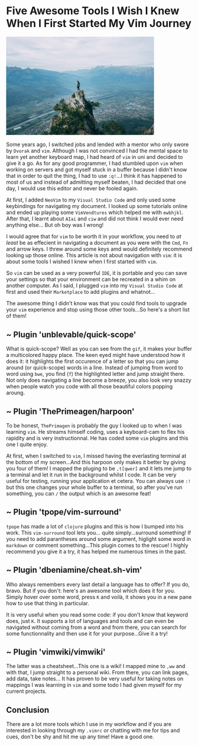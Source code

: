 # Five Awesome Tools I Wish I Knew When I First Started My Vim Journey
<img src="https://github.com/olgam4/articles/blob/main/vim-tools/oliver-schwendener-uWdzlMWijiI-unsplash.jpg?raw=true" width="400" />

Some years ago, I switched jobs and lended with a mentor who only swore by `Dvorak` and `vim`. Although I was not convinced I had the mental space to learn yet another keyboard map, I had heard of `vim` in uni and decided to give it a go. As for any good programmer, I had stumbled upon `vim` when working on servers and got myself stuck in a buffer because I didn't know that in order to quit the thing, I had to use `:q!`...I think it has happened to most of us and instead of admitting myself beaten, I had decided that one day, I would use this editor and never be fooled again.

At first, I added `NeoVim` to my `Visual Studio Code` and only used some keybindings for navigating my document. I looked up some tutorials online and ended up playing some `VimVendtures` which helped me with `ewbhjkl`. After that, I learnt about `AIai` and `ciw` and did not think I would ever need anything else... But oh boy was I wrong!

I would agree that for `vim` to be worth it in your workflow, you need to *at least* be as effecient in navigating a document as you were with the `Cmd`, `Fn` and arrow keys. I threw around some keys amd would definitely recommend looking up those online. This article is not about navigation with `vim`: it is about some tools I wished I knew when I first started with `vim`.

So `vim` can be used as a very powerful `IDE`, it is portable and you can save your settings so that your environment can be recreated in a whim on another computer. As I said, I plugged `vim` into my `Visual Studio Code` at first and used their `Marketplace` to add plugins and whatnot...

The awesome thing I didn't know was that you could find tools to upgrade your `vim` experience and stop using those other tools...So here's a short list of them!

## ~ Plugin 'unblevable/quick-scope'

What is quick-scope? Well as you can see from the `gif`, it makes your buffer a multicolored happy place. The keen eyed might have understood how it does it: it highlights the first occurence of a letter so that you can jump around (or quick-scope) words in a line. Instead of jumping from word to word using `bwe`, you find (`f`) the highlighted letter and jump straight there. Not only does navigating a line become a breeze, you also look very snazzy when people watch you code with all those beautiful colors popping aroung.

## ~ Plugin 'ThePrimeagen/harpoon'

To be honest, `ThePrimagen` is probably the guy I looked up to when I was learning `vim`. He streams himself coding, uses a keyboard-cam to flex his rapidity and is very instructionnal. He has coded some `vim` plugins and this one I quite enjoy.

At first, when I switched to `vim`, I missed having the everlasting terminal at the bottom of my screen...And this harpoon only makes it better by giving you four of them! I mapped the pluging to be `,t[qwer]` and it lets me jump to a terminal and let it run in the background whilst I code. It can be very useful for testing, running your application et cetera. You can always use `:!` but this one changes your whole buffer to a terminal, so after you've run something, you can `/` the output which is an awesome feat!

## ~ Plugin 'tpope/vim-surround'

`tpope` has made a lot of `clojure` plugins and this is how I bumped into his work. This `vim-surround` tool lets you... quite simply...surround something! If you need to add parantheses around some argument, higlight some word in `markdown` or comment something...This plugin comes to the rescue! I highly recommend you give it a try, it has helped me numerous times in the past.

## ~ Plugin 'dbeniamine/cheat.sh-vim'

Who always remembers every last detail a language has to offer? If you do, bravo. But if you don't: here's an awesome tool which does it for you. Simply hover over some word, press `K` and voilà, it shows you in a new pane how to use that thing in particular.

It is very useful when you read some code: if you don't know that keyword does, just `K`. It supports a lot of languages and tools and can even be navigated without coming from a word and from there, you can search for some functionnality and then use it for your purpose...Give it a try!

## ~ Plugin 'vimwiki/vimwiki'

The latter was a cheatsheet...This one is a wiki! I mapped mine to `,ww` and with that, I jump straight to a personal wiki. From there, you can link pages, add data, take notes... It has proven to be very useful for taking notes on mappings I was learning in `vim` and some todo I had given myself for my current projects.

## Conclusion

There are a lot more tools which I use in my workflow and if you are interested in looking through my `.vimrc` or chatting with me for tips and cues, don't be shy and hit me up any time! Have a good one.

